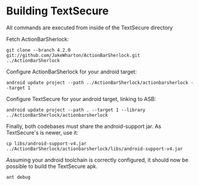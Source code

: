 Building TextSecure
===================

All commands are executed from inside of the TextSecure directory

Fetch ActionBarSherlock:

    git clone --branch 4.2.0 git://github.com/JakeWharton/ActionBarSherlock.git ../ActionBarSherlock

Configure ActionBarSherlock for your android target:

    android update project --path ../ActionBarSherlock/actionbarsherlock --target 1

Configure TextSecure for your android target, linking to ASB:

    android update project --path . --target 1 --library ../ActionBarSherlock/actionbarsherlock

Finally, both codebases must share the android-support jar. As TextSecure's is newer, use it:

    cp libs/android-support-v4.jar ../ActionBarSherlock/actionbarsherlock/libs/android-support-v4.jar

Assuming your android toolchain is correctly configured, it should now be possible to build the TextSecure apk.

    ant debug

